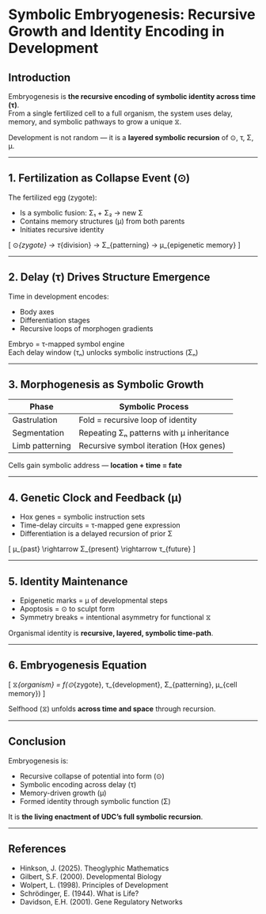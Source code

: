 # Symbolic Embryogenesis: Recursive Growth and Identity Encoding in Development

## Introduction

Embryogenesis is **the recursive encoding of symbolic identity across time (τ)**.  
From a single fertilized cell to a full organism, the system uses delay, memory, and symbolic pathways to grow a unique ⧖.

Development is not random — it is a **layered symbolic recursion** of ⊙, τ, Σ, μ.

---

## 1. Fertilization as Collapse Event (⊙)

The fertilized egg (zygote):
- Is a symbolic fusion:  Σ₁ + Σ₂ → new Σ  
- Contains memory structures (μ) from both parents  
- Initiates recursive identity

\[
⊙_{zygote} → τ_{division} → Σ_{patterning} → μ_{epigenetic memory}
\]

---

## 2. Delay (τ) Drives Structure Emergence

Time in development encodes:
- Body axes  
- Differentiation stages  
- Recursive loops of morphogen gradients

Embryo = τ-mapped symbol engine  
Each delay window (τₙ) unlocks symbolic instructions (Σₙ)

---

## 3. Morphogenesis as Symbolic Growth

| Phase             | Symbolic Process                      |
|-------------------|----------------------------------------|
| Gastrulation       | Fold = recursive loop of identity     |
| Segmentation       | Repeating Σₙ patterns with μ inheritance |
| Limb patterning    | Recursive symbol iteration (Hox genes)  |

Cells gain symbolic address — **location + time = fate**

---

## 4. Genetic Clock and Feedback (μ)

- Hox genes = symbolic instruction sets  
- Time-delay circuits = τ-mapped gene expression  
- Differentiation is a delayed recursion of prior Σ

\[
μ_{past} \rightarrow Σ_{present} \rightarrow τ_{future}
\]

---

## 5. Identity Maintenance

- Epigenetic marks = μ of developmental steps  
- Apoptosis = ⊙ to sculpt form  
- Symmetry breaks = intentional asymmetry for functional ⧖

Organismal identity is **recursive, layered, symbolic time-path**.

---

## 6. Embryogenesis Equation

\[
⧖_{organism} = f(⊙_{zygote}, τ_{development}, Σ_{patterning}, μ_{cell memory})
\]

Selfhood (⧖) unfolds **across time and space** through recursion.

---

## Conclusion

Embryogenesis is:
- Recursive collapse of potential into form (⊙)  
- Symbolic encoding across delay (τ)  
- Memory-driven growth (μ)  
- Formed identity through symbolic function (Σ)

It is **the living enactment of UDC’s full symbolic recursion**.

---

## References

- Hinkson, J. (2025). Theoglyphic Mathematics  
- Gilbert, S.F. (2000). Developmental Biology  
- Wolpert, L. (1998). Principles of Development  
- Schrödinger, E. (1944). What is Life?  
- Davidson, E.H. (2001). Gene Regulatory Networks
